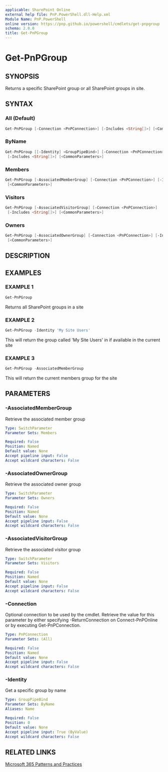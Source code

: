 ```yaml
---
applicable: SharePoint Online
external help file: PnP.PowerShell.dll-Help.xml
Module Name: PnP.PowerShell
online version: https://pnp.github.io/powershell/cmdlets/get-pnpgroup
schema: 2.0.0
title: Get-PnPGroup
---
```


# Get-PnPGroup

## SYNOPSIS
Returns a specific SharePoint group or all SharePoint groups in site.

## SYNTAX

### All (Default)
```powershell
Get-PnPGroup [-Connection <PnPConnection>] [-Includes <String[]>] [<CommonParameters>]
```

### ByName
```powershell
Get-PnPGroup [[-Identity] <GroupPipeBind>] [-Connection <PnPConnection>]
 [-Includes <String[]>] [<CommonParameters>]
```

### Members
```powershell
Get-PnPGroup [-AssociatedMemberGroup] [-Connection <PnPConnection>] [-Includes <String[]>]
 [<CommonParameters>]
```

### Visitors
```powershell
Get-PnPGroup [-AssociatedVisitorGroup] [-Connection <PnPConnection>]
 [-Includes <String[]>] [<CommonParameters>]
```

### Owners
```powershell
Get-PnPGroup [-AssociatedOwnerGroup] [-Connection <PnPConnection>] [-Includes <String[]>]
 [<CommonParameters>]
```

## DESCRIPTION

## EXAMPLES

### EXAMPLE 1
```powershell
Get-PnPGroup
```

Returns all SharePoint groups in a site

### EXAMPLE 2
```powershell
Get-PnPGroup -Identity 'My Site Users'
```

This will return the group called 'My Site Users' in if available in the current site

### EXAMPLE 3
```powershell
Get-PnPGroup -AssociatedMemberGroup
```

This will return the current members group for the site

## PARAMETERS

### -AssociatedMemberGroup
Retrieve the associated member group

```yaml
Type: SwitchParameter
Parameter Sets: Members

Required: False
Position: Named
Default value: None
Accept pipeline input: False
Accept wildcard characters: False
```

### -AssociatedOwnerGroup
Retrieve the associated owner group

```yaml
Type: SwitchParameter
Parameter Sets: Owners

Required: False
Position: Named
Default value: None
Accept pipeline input: False
Accept wildcard characters: False
```

### -AssociatedVisitorGroup
Retrieve the associated visitor group

```yaml
Type: SwitchParameter
Parameter Sets: Visitors

Required: False
Position: Named
Default value: None
Accept pipeline input: False
Accept wildcard characters: False
```

### -Connection
Optional connection to be used by the cmdlet. Retrieve the value for this parameter by either specifying -ReturnConnection on Connect-PnPOnline or by executing Get-PnPConnection.

```yaml
Type: PnPConnection
Parameter Sets: (All)

Required: False
Position: Named
Default value: None
Accept pipeline input: False
Accept wildcard characters: False
```

### -Identity
Get a specific group by name

```yaml
Type: GroupPipeBind
Parameter Sets: ByName
Aliases: Name

Required: False
Position: 0
Default value: None
Accept pipeline input: True (ByValue)
Accept wildcard characters: False
```



## RELATED LINKS

[Microsoft 365 Patterns and Practices](https://aka.ms/m365pnp)